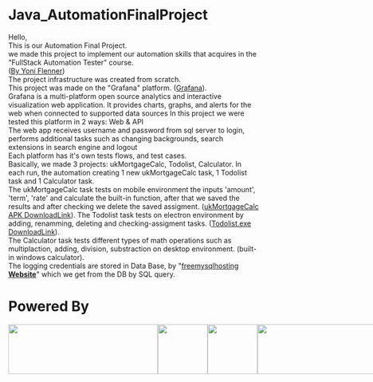 
 
 </br> 
 </br>
 <h1> Java_AutomationFinalProject </h1>
 
 
 
Hello,</br>
This is our Automation Final Project.</br>
we made this project to implement our automation skills that acquires in the "FullStack Automation Tester" course.</br>
([By Yoni Flenner](https://atidcollege.co.il/))</br>
The project infrastructure was created from scratch.</br>
This project was made on the "Grafana" platform. ([Grafana](https://grafana.com/)).</br>
Grafana is a multi-platform open source analytics and interactive visualization web application. It provides charts, graphs, and alerts for the web when connected to supported data sources
In this project we were tested this platform in 2 ways: Web & API</br>
The web app receives username and password from sql server to login, performs additional tasks such as changing backgrounds, search extensions in search engine and logout</br>
Each platform has it's own tests flows, and test cases.</br>
Basically, we made 3 projects: ukMortgageCalc, Todolist, Calculator. In each run, the automation creating 1 new ukMortgageCalc task, 1 Todolist task and 1 Calculator task.</br>
The ukMortgageCalc task tests on mobile environment the inputs 'amount', 'term', 'rate' and calculate the built-in function, after that we saved the results and after checking we delete the saved assigment. ([ukMortgageCalc APK DownloadLink](https://grafana.com/)).
The Todolist task tests on electron environment by adding, renamming, deleting and checking-assigment tasks. ([Todolist.exe DownloadLink](https://atidcollege.co.il/downloads/electron/ToDoList-Setup.exe)).</br>
The Calculator task tests different types of math operations such as multiplaction, adding, division, substraction on desktop environment. (built-in windows calculator).</br>
The logging credentials are stored in Data Base, by "[freemysqlhosting **Website**](https://www.freemysqlhosting.net/)" which we get from the DB by SQL query.</br>

<h1>Powered By</h1>
<div style="display: flex;">
<img style="width: 300px; height:100px;" src="https://cdn.icon-icons.com/icons2/2699/PNG/128/grafana_logo_icon_171049.png">
<img style="width: 100px; height: 100px;" src="https://img.icons8.com/officel/2x/selenium-test-automation.png"><br/>
<img style="width: 100px; height:100px;" src="https://static-00.iconduck.com/assets.00/appium-icon-255x256-9rw9ghl0.png">
<img  style="width: 300px; height:100px;" src="https://cdn.icon-icons.com/icons2/2699/PNG/128/jenkins_logo_icon_167854.png">
</div>

